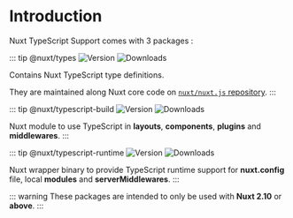 # Introduction

Nuxt TypeScript Support comes with 3 packages :

::: tip @nuxt/types 
![Version](https://img.shields.io/npm/v/@nuxt/types?color=%23007ACC&style=flat-square)
![Downloads](https://img.shields.io/npm/dm/@nuxt/types?style=flat-square)

Contains Nuxt TypeScript type definitions.

They are maintained along Nuxt core code on [`nuxt/nuxt.js` repository](https://github.com/nuxt/nuxt.js/tree/dev/packages/types).
:::

::: tip @nuxt/typescript-build
![Version](https://img.shields.io/npm/v/@nuxt/typescript-build?color=%23007ACC&style=flat-square)
![Downloads](https://img.shields.io/npm/dm/@nuxt/typescript-build?style=flat-square)

Nuxt module to use TypeScript in **layouts**, **components**, **plugins** and **middlewares**.
:::

::: tip @nuxt/typescript-runtime
![Version](https://img.shields.io/npm/v/@nuxt/typescript-runtime?color=%23007ACC&style=flat-square)
![Downloads](https://img.shields.io/npm/dm/@nuxt/typescript-runtime?style=flat-square)

Nuxt wrapper binary to provide TypeScript runtime support for **nuxt.config** file, local **modules** and **serverMiddlewares**.
:::


::: warning 
These packages are intended to only be used with **Nuxt 2.10** or **above**.
:::
